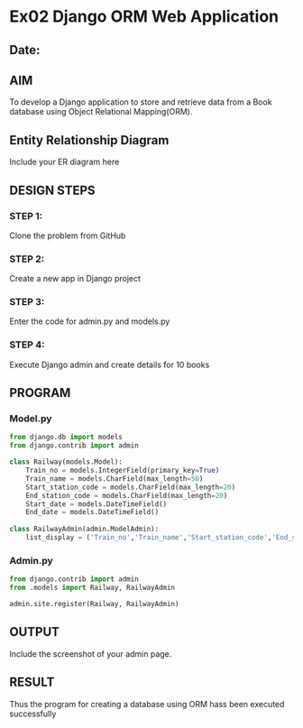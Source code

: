# Ex02 Django ORM Web Application
## Date: 

## AIM
To develop a Django application to store and retrieve data from a Book database using Object Relational Mapping(ORM).

## Entity Relationship Diagram

Include your ER diagram here

## DESIGN STEPS

### STEP 1:
Clone the problem from GitHub

### STEP 2:
Create a new app in Django project

### STEP 3:
Enter the code for admin.py and models.py

### STEP 4:
Execute Django admin and create details for 10 books

## PROGRAM
### Model.py
```python
from django.db import models
from django.contrib import admin

class Railway(models.Model):    
    Train_no = models.IntegerField(primary_key=True)
    Train_name = models.CharField(max_length=50)
    Start_station_code = models.CharField(max_length=20)
    End_station_code = models.CharField(max_length=20)
    Start_date = models.DateTimeField()
    End_date = models.DateTimeField() 
 
class RailwayAdmin(admin.ModelAdmin):
    list_display = ('Train_no','Train_name','Start_station_code','End_station_code','Start_date','End_date')
```
### Admin.py
```python
from django.contrib import admin
from .models import Railway, RailwayAdmin

admin.site.register(Railway, RailwayAdmin)
```

## OUTPUT

Include the screenshot of your admin page.


## RESULT
Thus the program for creating a database using ORM hass been executed successfully
